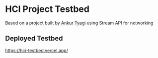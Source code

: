 # HCI Project Testbed

Based on a project built by [Ankur Tyagi](https://theankurtyagi.com/) using Stream API for networking

## Deployed Testbed

https://hci-testbed.vercel.app/
